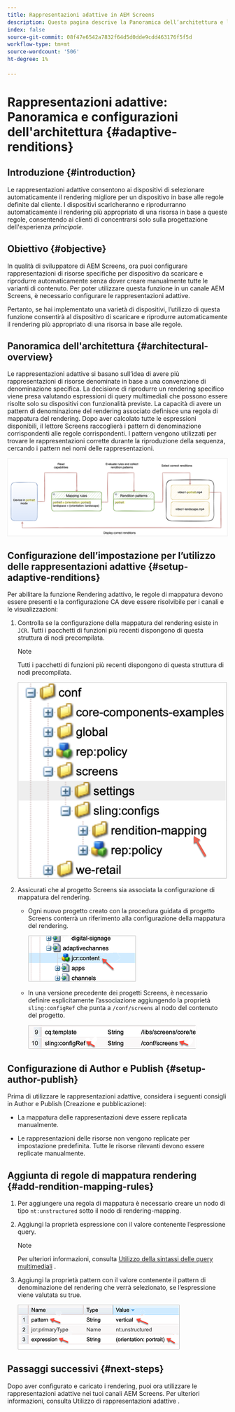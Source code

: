 ```yaml
---
title: Rappresentazioni adattive in AEM Screens
description: Questa pagina descrive la Panoramica dell’architettura e le configurazioni per le rappresentazioni adattive in AEM Screens.
index: false
source-git-commit: 08f47e6542a7832f64d5d0dde9cdd463176f5f5d
workflow-type: tm+mt
source-wordcount: '506'
ht-degree: 1%

---
```



# Rappresentazioni adattive: Panoramica e configurazioni dell&#39;architettura {#adaptive-renditions}

## Introduzione {#introduction}

Le rappresentazioni adattive consentono ai dispositivi di selezionare automaticamente il rendering migliore per un dispositivo in base alle regole definite dal cliente. I dispositivi scaricheranno e riprodurranno automaticamente il rendering più appropriato di una risorsa in base a queste regole, consentendo ai clienti di concentrarsi solo sulla progettazione dell&#39;esperienza *principale*.

## Obiettivo {#objective}

In qualità di sviluppatore di AEM Screens, ora puoi configurare rappresentazioni di risorse specifiche per dispositivo da scaricare e riprodurre automaticamente senza dover creare manualmente tutte le varianti di contenuto. Per poter utilizzare questa funzione in un canale AEM Screens, è necessario configurare le rappresentazioni adattive.

Pertanto, se hai implementato una varietà di dispositivi, l’utilizzo di questa funzione consentirà al dispositivo di scaricare e riprodurre automaticamente il rendering più appropriato di una risorsa in base alle regole.

## Panoramica dell&#39;architettura {#architectural-overview}

Le rappresentazioni adattive si basano sull’idea di avere più rappresentazioni di risorse denominate in base a una convenzione di denominazione specifica. La decisione di riprodurre un rendering specifico viene presa valutando espressioni di query multimediali che possono essere risolte solo su dispositivi con funzionalità previste. La capacità di avere un pattern di denominazione del rendering associato definisce una regola di mappatura del rendering. Dopo aver calcolato tutte le espressioni disponibili, il lettore Screens raccoglierà i pattern di denominazione corrispondenti alle regole corrispondenti. I pattern vengono utilizzati per trovare le rappresentazioni corrette durante la riproduzione della sequenza, cercando i pattern nei nomi delle rappresentazioni.

![immagine](/help/user-guide/assets/adaptive-renditions/adaptive-renditions.png)

## Configurazione dell’impostazione per l’utilizzo delle rappresentazioni adattive {#setup-adaptive-renditions}

Per abilitare la funzione Rendering adattivo, le regole di mappatura devono essere presenti e la configurazione CA deve essere risolvibile per i canali e le visualizzazioni:

1. Controlla se la configurazione della mappatura del rendering esiste in `JCR`. Tutti i pacchetti di funzioni più recenti dispongono di questa struttura di nodi precompilata.

   >[!NOTE]
   >Tutti i pacchetti di funzioni più recenti dispongono di questa struttura di nodi precompilata.

   ![immagine](/help/user-guide/assets/adaptive-renditions/mapping-rules1.png)

1. Assicurati che al progetto Screens sia associata la configurazione di mappatura del rendering.

   * Ogni nuovo progetto creato con la procedura guidata di progetto Screens conterrà un riferimento alla configurazione della mappatura del rendering.

      ![immagine](/help/user-guide/assets/adaptive-renditions/mapping-rules2.png)

   * In una versione precedente dei progetti Screens, è necessario definire esplicitamente l’associazione aggiungendo la proprietà `sling:configRef` che punta a `/conf/screens` al nodo del contenuto del progetto.

      ![immagine](/help/user-guide/assets/adaptive-renditions/mapping-rules3.png)



## Configurazione di Author e Publish {#setup-author-publish}

Prima di utilizzare le rappresentazioni adattive, considera i seguenti consigli in Author e Publish (Creazione e pubblicazione):

* La mappatura delle rappresentazioni deve essere replicata manualmente.

* Le rappresentazioni delle risorse non vengono replicate per impostazione predefinita. Tutte le risorse rilevanti devono essere replicate manualmente.

## Aggiunta di regole di mappatura rendering {#add-rendition-mapping-rules}

1. Per aggiungere una regola di mappatura è necessario creare un nodo di tipo `nt:unstructured` sotto il nodo di rendering-mapping.

1. Aggiungi la proprietà espressione con il valore contenente l’espressione query.

   >[!NOTE]
   >Per ulteriori informazioni, consulta [Utilizzo della sintassi delle query multimediali](https://developer.mozilla.org/en-US/docs/Web/CSS/Media_Queries/Using_media_queries) .

1. Aggiungi la proprietà pattern con il valore contenente il pattern di denominazione del rendering che verrà selezionato, se l’espressione viene valutata su true.

   ![immagine](/help/user-guide/assets/adaptive-renditions/mapping-rules4.png)



## Passaggi successivi {#next-steps}

Dopo aver configurato e caricato i rendering, puoi ora utilizzare le rappresentazioni adattive nei tuoi canali AEM Screens. Per ulteriori informazioni, consulta Utilizzo di rappresentazioni adattive .
